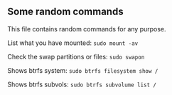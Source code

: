 ## Some random commands

This file contains random commands for any purpose.

List what you have mounted: `sudo mount -av`

Check the swap partitions or files: `sudo swapon`

Shows btrfs system: `sudo btrfs filesystem show /`

Shows btrfs subvols: `sudo btrfs subvolume list /`

